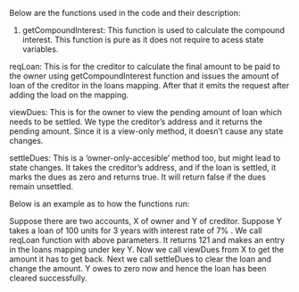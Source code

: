 Below are the functions used in the code and their description:

1) getCompoundInterest:
This function is used to calculate the compound interest. This function is pure as it does not require to acess state variables.

reqLoan:
This is for the creditor to calculate the final amount to be paid to the owner using getCompoundInterest function and issues the amount of loan of the creditor in the loans mapping. After that it emits the request after adding the load on the mapping.

viewDues:
This is for the owner to view the pending amount of loan which needs to be settled. We type the creditor’s address and it returns the pending amount. Since it is a view-only method, it doesn’t cause any state changes.

settleDues:
This is a ‘owner-only-accesible’ method too, but might lead to state changes. It takes the creditor’s address, and if the loan is settled, it marks the dues as zero and returns true. It will return false if the dues remain unsettled.

Below is an example as to how the functions run:

Suppose there are two accounts, X of owner and Y of creditor. Suppose Y takes a loan of 100 units for 3 years with interest rate of 7% . We call reqLoan function with above parameters. It returns 121 and makes an entry in the loans mapping under key Y. Now we call viewDues from X to get the amount it has to get back. Next we call settleDues to clear the loan and change the amount. Y owes to zero now and hence the loan has been cleared successfully.
